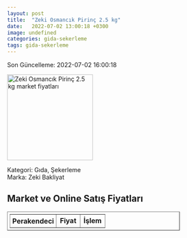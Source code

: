 ```yaml
---
layout: post
title:  "Zeki Osmancık Pirinç 2.5 kg"
date:   2022-07-02 13:00:18 +0300
image: undefined
categories: gida-sekerleme
tags: gida-sekerleme
---
```


Son Güncelleme: 2022-07-02 16:00:18

<img src="undefined" width="200" alt="Zeki Osmancık Pirinç 2.5 kg market fiyatları" />

Kategori: Gıda, Şekerleme
<br />
Marka: Zeki Bakliyat

<h2>Market ve Online Satış Fiyatları</h2>

<table border="1" style="padding: 5px;width:80%;">
  <tr>
    <td style="padding: 5px;"><strong>Perakendeci</strong></td>
    <td><strong>Fiyat</strong></td>
    <td><strong>İşlem</strong></td>
  </tr>
  
</table>
